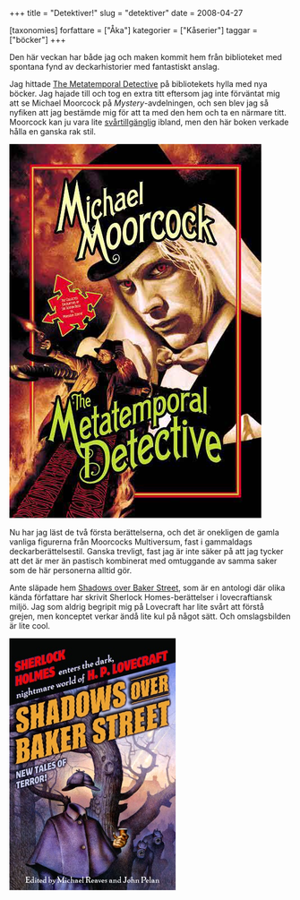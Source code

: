 +++
title = "Detektiver!"
slug = "detektiver"
date = 2008-04-27

[taxonomies]
forfattare = ["Åka"]
kategorier = ["Kåserier"]
taggar = ["böcker"]
+++

Den här veckan har både jag och maken kommit hem från biblioteket med spontana fynd av deckarhistorier med fantastiskt anslag.

Jag hittade [The Metatemporal
Detective](http://www.pyrsf.com/MetatemporalDetective.html) på bibliotekets
hylla med nya böcker. Jag hajade till och tog en extra titt eftersom jag inte
förväntat mig att se Michael Moorcock på _Mystery_-avdelningen, och sen blev
jag så nyfiken att jag bestämde mig för att ta med den hem och ta en närmare
titt. Moorcock kan ju vara lite
[svårtillgänglig](http://sfweb.dang.se/h/blog/arkiv/2005_09_01_archive.html)
ibland, men den här boken verkade hålla en ganska rak stil.

![Omslag till The Metatemporal Detective](the_metatemporal_detective.jpeg)

Nu har jag läst de två första berättelserna, och det är onekligen de gamla vanliga figurerna från Moorcocks Multiversum, fast i gammaldags deckarberättelsestil. Ganska trevligt, fast jag är inte säker på att jag tycker att det är mer än pastisch kombinerat med omtuggande av samma saker som de här personerna alltid gör.

Ante släpade hem [Shadows over Baker Street](http://en.wikipedia.org/wiki/Shadows_Over_Baker_Street), som är en antologi där olika kända författare har skrivit Sherlock Homes-berättelser i lovecraftiansk miljö. Jag som aldrig begripit mig på Lovecraft har lite svårt att förstå grejen, men konceptet verkar ändå lite kul på något sätt. Och omslagsbilden är lite cool.

![Omslag till Shadows Over Baker Street](shadows_over_baker_street.jpeg)
